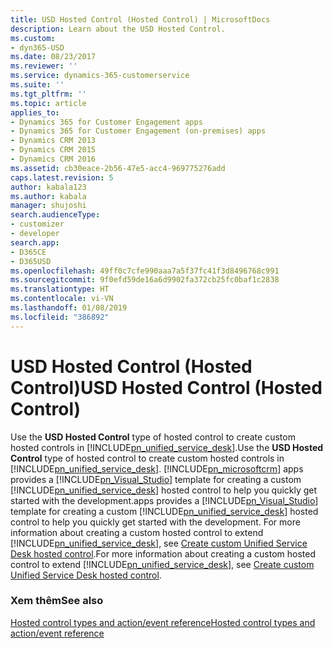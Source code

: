 ```yaml
---
title: USD Hosted Control (Hosted Control) | MicrosoftDocs
description: Learn about the USD Hosted Control.
ms.custom:
- dyn365-USD
ms.date: 08/23/2017
ms.reviewer: ''
ms.service: dynamics-365-customerservice
ms.suite: ''
ms.tgt_pltfrm: ''
ms.topic: article
applies_to:
- Dynamics 365 for Customer Engagement apps
- Dynamics 365 for Customer Engagement (on-premises) apps
- Dynamics CRM 2013
- Dynamics CRM 2015
- Dynamics CRM 2016
ms.assetid: cb30eace-2b56-47e5-acc4-969775276add
caps.latest.revision: 5
author: kabala123
ms.author: kabala
manager: shujoshi
search.audienceType:
- customizer
- developer
search.app:
- D365CE
- D365USD
ms.openlocfilehash: 49ff0c7cfe990aaa7a5f37fc41f3d8496768c991
ms.sourcegitcommit: 9f0efd59de16a6d9902fa372cb25fc0baf1c2838
ms.translationtype: HT
ms.contentlocale: vi-VN
ms.lasthandoff: 01/08/2019
ms.locfileid: "386892"
---
```

# <a name="usd-hosted-control-hosted-control"></a><span data-ttu-id="7cdc0-103">USD Hosted Control (Hosted Control)</span><span class="sxs-lookup"><span data-stu-id="7cdc0-103">USD Hosted Control (Hosted Control)</span></span>
<span data-ttu-id="7cdc0-104">Use the **USD Hosted Control** type of hosted control to create custom hosted controls in [!INCLUDE[pn_unified_service_desk](../includes/pn-unified-service-desk.md)].</span><span class="sxs-lookup"><span data-stu-id="7cdc0-104">Use the **USD Hosted Control** type of hosted control to create custom hosted controls in [!INCLUDE[pn_unified_service_desk](../includes/pn-unified-service-desk.md)].</span></span> [!INCLUDE[pn_microsoftcrm](../includes/pn-microsoftcrm.md)] <span data-ttu-id="7cdc0-105">apps provides a [!INCLUDE[pn_Visual_Studio](../includes/pn-visual-studio.md)] template for creating a custom [!INCLUDE[pn_unified_service_desk](../includes/pn-unified-service-desk.md)] hosted control to help you quickly get started with the development.</span><span class="sxs-lookup"><span data-stu-id="7cdc0-105">apps provides a [!INCLUDE[pn_Visual_Studio](../includes/pn-visual-studio.md)] template for creating a custom [!INCLUDE[pn_unified_service_desk](../includes/pn-unified-service-desk.md)] hosted control to help you quickly get started with the development.</span></span> <span data-ttu-id="7cdc0-106">For more information about creating a custom hosted control to extend [!INCLUDE[pn_unified_service_desk](../includes/pn-unified-service-desk.md)], see [Create custom Unified Service Desk hosted control](../unified-service-desk/walkthrough-create-custom-hosted-control-for-unified-service-desk.md).</span><span class="sxs-lookup"><span data-stu-id="7cdc0-106">For more information about creating a custom hosted control to extend [!INCLUDE[pn_unified_service_desk](../includes/pn-unified-service-desk.md)], see [Create custom Unified Service Desk hosted control](../unified-service-desk/walkthrough-create-custom-hosted-control-for-unified-service-desk.md).</span></span>  
  
### <a name="see-also"></a><span data-ttu-id="7cdc0-107">Xem thêm</span><span class="sxs-lookup"><span data-stu-id="7cdc0-107">See also</span></span>  
 [<span data-ttu-id="7cdc0-108">Hosted control types and action/event reference</span><span class="sxs-lookup"><span data-stu-id="7cdc0-108">Hosted control types and action/event reference</span></span>](../unified-service-desk/hosted-control-types-action-event-reference.md)
